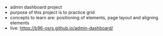- admin dashboard project
- purpose of this project is to practice grid
- concepts to learn are: positioning of elements, page layout and aligning elements
- live: https://b96-osrs.github.io/admin-dashboard/
